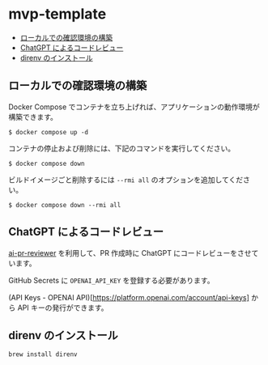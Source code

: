 # mvp-template

-   [ローカルでの確認環境の構築](#local-exec)
-   [ChatGPT によるコードレビュー](#ai-review)
-   [direnv のインストール](#install-direnv)

<h2 id="local-exec">ローカルでの確認環境の構築</h2>

Docker Compose でコンテナを立ち上げれば、アプリケーションの動作環境が構築できます。

```shell
$ docker compose up -d
```

コンテナの停止および削除には、下記のコマンドを実行してください。

```shell
$ docker compose down
```

ビルドイメージごと削除するには `--rmi all` のオプションを追加してください。

```shell
$ docker compose down --rmi all
```

<h2 id="ai-review">ChatGPT によるコードレビュー</h2>

[ai-pr-reviewer](https://github.com/coderabbitai/ai-pr-reviewer) を利用して、PR 作成時に ChatGPT にコードレビューをさせています。

GitHub Secrets に `OPENAI_API_KEY` を登録する必要があります。

(API Keys - OPENAI API)[https://platform.openai.com/account/api-keys] から API キーの発行ができます。

<h2 id="install-direnv">direnv のインストール</h2>

```
brew install direnv
```
